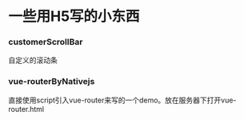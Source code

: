 # 一些用H5写的小东西
### customerScrollBar
自定义的滚动条
### vue-routerByNativejs
直接使用script引入vue-router来写的一个demo。放在服务器下打开vue-router.html
